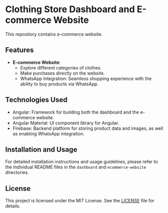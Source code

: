 # Clothing Store Dashboard and E-commerce Website

This repository contains e-commerce website.

## Features

- **E-commerce Website**:
  - Explore different categories of clothes.
  - Make purchases directly on the website.
  - WhatsApp Integration: Seamless shopping experience with the ability to buy products via WhatsApp.

## Technologies Used

- Angular: Framework for building both the dashboard and the e-commerce website.
- Angular Material: UI component library for Angular.
- Firebase: Backend platform for storing product data and images, as well as enabling WhatsApp integration.

## Installation and Usage

For detailed installation instructions and usage guidelines, please refer to the individual README files in the `dashboard` and `ecommerce-website` directories.

## License

This project is licensed under the MIT License. See the [LICENSE](LICENSE) file for details.
